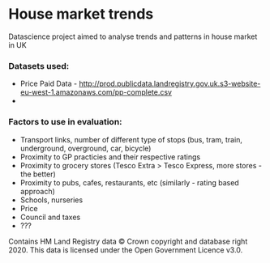 # House market trends

Datascience project aimed to analyse trends and patterns in house market in UK

### Datasets used:

- Price Paid Data - http://prod.publicdata.landregistry.gov.uk.s3-website-eu-west-1.amazonaws.com/pp-complete.csv
- 

### Factors to use in evaluation:

- Transport links, number of different type of stops (bus, tram, train, underground, overground, car, bicycle)
- Proximity to GP practicies and their respective ratings
- Proximity to grocery stores (Tesco Extra > Tesco Express, more stores - the better)
- Proximity to pubs, cafes, restaurants, etc (similarly - rating based approach)
- Schools, nurseries
- Price 
- Council and taxes
- ???


Contains HM Land Registry data © Crown copyright and database right 2020. This data is licensed under the Open Government Licence v3.0.
